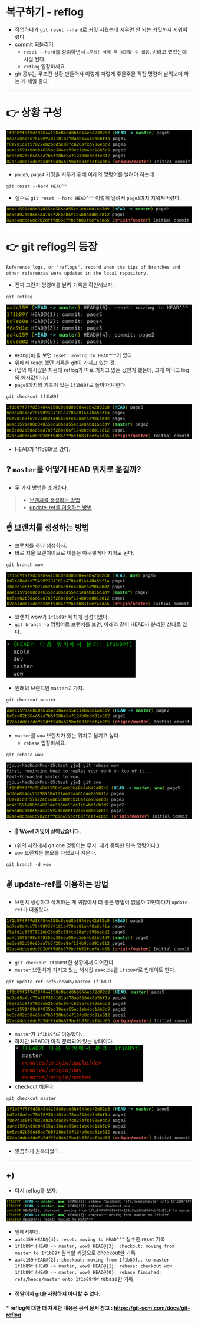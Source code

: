 # 복구하기 - reflog
- 작업하다가 `git reset --hard`로 커밋 지웠는데 지우면 안 되는 커밋까지 지워버렸다.
- [commit 되돌리기](https://github.com/yj-oh/til/blob/master/git/%5B20200729%5D_commit_%EB%90%98%EB%8F%8C%EB%A6%AC%EA%B8%B0.md)
    - `reset --hard`를 정리하면서 `⚠️주의! 삭제 후 복원할 수 없음.`이라고 했었는데 사실 된다.
    - `reflog` 입장하세요.
- git 공부는 무조건 상황 만들어서 이렇게 저렇게 주물주물 직접 명령어 날려보며 하는 게 제일 좋다.

---

# 👉 상황 구성
![git log](.%5B20210124%5D_reflog_images/f9e33afb.png)

- `page5`, `page4` 커밋을 지우기 위해 아래의 명령어를 날려야 하는데
```git
git reset --hard HEAD^^
```
- 실수로 `git reset --hard HEAD^^^` 이렇게 날려서 `page3`까지 지워져버렸다.

![git log](.%5B20210124%5D_reflog_images/fd70264d.png)


# 👉 git reflog의 등장
```text
Reference logs, or "reflogs", record when the tips of branches and 
other references were updated in the local repository. 
```
- 진짜 그런지 명령어를 날려 기록을 확인해보자.
```git
git reflog
```
![git reflog](.%5B20210124%5D_reflog_images/5cb21737.png)
- `HEAD@{0}`을 보면 `reset: moving to HEAD^^^`가 있다.
- 위에서 reset 했던 기록을 git이 가지고 있는 것.
- (앞의 해시값은 처음에 reflog가 따로 가지고 있는 값인가 했는데, 그게 아니고 log의 해시값이다.)
- `page5`까지의 기록이 있는 `1f1b89f`로 돌아가야 한다.

```git
git checkout 1f1b89f
```
![git log](.%5B20210124%5D_reflog_images/b2073936.png)
- HEAD가 1f1b89f로 갔다.

## ❓ `master`를 어떻게 HEAD 위치로 옮길까?
- 두 가지 방법을 소개한다.
> - [브랜치를 생성하는 방법](#-브랜치를-생성하는-방법)
> - [update-ref를 이용하는 방법](#-update-ref를-이용하는-방법)
    
## ☝️ 브랜치를 생성하는 방법
- 브랜치를 하나 생성하자.
- 바로 지울 브랜치이므로 이름은 아무렇게나 지어도 된다.
```git
git branch wow
```
![git log](.%5B20210124%5D_reflog_images/359de47f.png)
- 브랜치 wow가 `1f1b89f` 위치에 생성되었다.
- `git branch -a` 명령어로 브랜치를 보면, 아래와 같이 HEAD가 분리된 상태로 있다.

![git branch -a](.%5B20210124%5D_reflog_images/44f93b73.png)

- 원래의 브랜치인 `master`로 가자.
```git
git checkout master
```
![git log](.%5B20210124%5D_reflog_images/224de9f7.png)

- `master`를 `wow` 브랜치가 있는 위치로 옮기고 싶다.
  - `rebase` 입장하세요.
```git
git rebase wow
```
![git log](.%5B20210124%5D_reflog_images/7168e0ae.png)
- #### 🙊 Wow! 커밋이 살아났습니다.
- (위의 사진에서 git one 명령어는 무시. 내가 등록한 단축 명령어다.)
- `wow` 브랜치는 쓸모를 다했으니 지운다.
```git
git branch -d wow
```

## ✌️ update-ref를 이용하는 방법
- 브랜치 생성하고 삭제하는 게 귀찮아서 더 좋은 방법이 없을까 고민하다가 `update-ref`가 떠올랐다.

![git log](.%5B20210124%5D_reflog_images/b2073936.png)

- `git checkout 1f1b89f`한 상황에서 이어간다.
- `master` 브랜치가 가지고 있는 해시값 `aa4c159`를 `1f1b89f`로 업데이트 한다.
```git
git update-ref refs/heads/master 1f1b89f
```
![git log](.%5B20210124%5D_reflog_images/aae40a0b.png)
- `master`가 `1f1b89f`로 이동했다.
- 하지만 HEAD가 아직 분리되어 있는 상태이다. \
![git branch -a](.%5B20210124%5D_reflog_images/a213eead.png)
- checkout 해준다.
```git
git checkout master
```
![git log](.%5B20210124%5D_reflog_images/bd6c5f53.png)
- 깔끔하게 원복되었다.

---

## +)
- 다시 reflog를 보자.

![git reflog](.%5B20210124%5D_reflog_images/5c44d53e.png)

- 밑에서부터.
- `aa4c159` `HEAD@{4}: reset: moving to HEAD^^^` 실수한 reset 기록
- `1f1b89f` `(HEAD -> master, wow) HEAD@{3}: checkout: moving from master to 1f1b89f`
  원복할 커밋으로 checkout한 기록
- `aa4c159` `HEAD@{2}: checkout: moving from 1f1b89f.. to master`\
  `1f1b89f` `(HEAD -> master, wow) HEAD@{1}: rebase: checkout wow`\
  `1f1b89f` `(HEAD -> master, wow) HEAD@{0}: rebase finished: refs/heads/master onto 1f1b89f9f`
  rebase한 기록
- #### 정말이지 git을 사랑하지 아니할 수 없다.

#### * reflog에 대한 더 자세한 내용은 공식 문서 참고 : https://git-scm.com/docs/git-reflog
